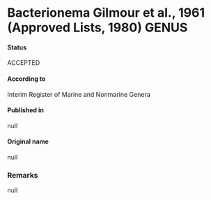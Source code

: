 Bacterionema Gilmour et al., 1961 (Approved Lists, 1980) GENUS
=======

#### Status
ACCEPTED

#### According to
Interim Register of Marine and Nonmarine Genera

#### Published in
null

#### Original name
null

### Remarks
null
